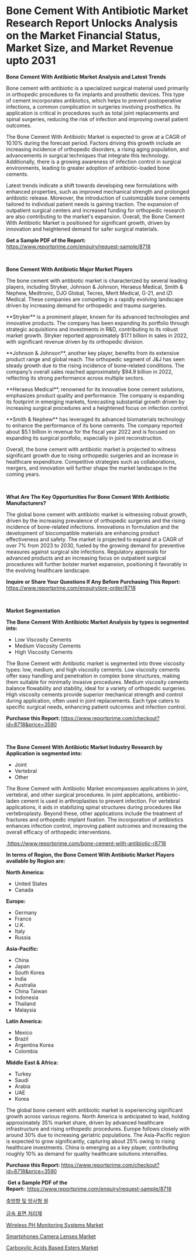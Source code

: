 <p><h1>Bone Cement With Antibiotic Market Research Report Unlocks Analysis on the Market Financial Status, Market Size, and Market Revenue upto 2031</h1></p><p><strong>Bone Cement With Antibiotic Market Analysis and Latest Trends</strong></p>
<p><p>Bone cement with antibiotic is a specialized surgical material used primarily in orthopedic procedures to fix implants and prosthetic devices. This type of cement incorporates antibiotics, which helps to prevent postoperative infections, a common complication in surgeries involving prosthetics. Its application is critical in procedures such as total joint replacements and spinal surgeries, reducing the risk of infection and improving overall patient outcomes.</p><p>The Bone Cement With Antibiotic Market is expected to grow at a CAGR of 10.10% during the forecast period. Factors driving this growth include an increasing incidence of orthopedic disorders, a rising aging population, and advancements in surgical techniques that integrate this technology. Additionally, there is a growing awareness of infection control in surgical environments, leading to greater adoption of antibiotic-loaded bone cements.</p><p>Latest trends indicate a shift towards developing new formulations with enhanced properties, such as improved mechanical strength and prolonged antibiotic release. Moreover, the introduction of customizable bone cements tailored to individual patient needs is gaining traction. The expansion of outpatient surgical centers and increased funding for orthopedic research are also contributing to the market's expansion. Overall, the Bone Cement With Antibiotic Market is positioned for significant growth, driven by innovation and heightened demand for safer surgical materials.</p></p>
<p><strong>Get a Sample PDF of the Report:&nbsp;</strong> <a href="https://www.reportprime.com/enquiry/request-sample/8718">https://www.reportprime.com/enquiry/request-sample/8718</a></p>
<p>&nbsp;</p>
<p><strong>Bone Cement With Antibiotic Major Market Players</strong></p>
<p><p>The bone cement with antibiotic market is characterized by several leading players, including Stryker, Johnson & Johnson, Heraeus Medical, Smith & Nephew, Medtronic, DJO Global, Tecres, Merit Medical, G-21, and IZI Medical. These companies are competing in a rapidly evolving landscape driven by increasing demand for orthopedic and trauma surgeries.</p><p>**Stryker** is a prominent player, known for its advanced technologies and innovative products. The company has been expanding its portfolio through strategic acquisitions and investments in R&D, contributing to its robust market growth. Stryker reported approximately $17.1 billion in sales in 2022, with significant revenue driven by its orthopedic division.</p><p>**Johnson & Johnson**, another key player, benefits from its extensive product range and global reach. The orthopedic segment of J&J has seen steady growth due to the rising incidence of bone-related conditions. The company’s overall sales reached approximately $94.9 billion in 2022, reflecting its strong performance across multiple sectors.</p><p>**Heraeus Medical**, renowned for its innovative bone cement solutions, emphasizes product quality and performance. The company is expanding its footprint in emerging markets, forecasting substantial growth driven by increasing surgical procedures and a heightened focus on infection control.</p><p>**Smith & Nephew** has leveraged its advanced biomaterials technology to enhance the performance of its bone cements. The company reported about $5.1 billion in revenue for the fiscal year 2022 and is focused on expanding its surgical portfolio, especially in joint reconstruction.</p><p>Overall, the bone cement with antibiotic market is projected to witness significant growth due to rising orthopedic surgeries and an increase in healthcare expenditure. Competitive strategies such as collaborations, mergers, and innovation will further shape the market landscape in the coming years.</p></p>
<p>&nbsp;</p>
<p><strong>What Are The Key Opportunities For Bone Cement With Antibiotic Manufacturers?</strong></p>
<p><p>The global bone cement with antibiotic market is witnessing robust growth, driven by the increasing prevalence of orthopedic surgeries and the rising incidence of bone-related infections. Innovations in formulation and the development of biocompatible materials are enhancing product effectiveness and safety. The market is projected to expand at a CAGR of over 7% from 2023 to 2030, fueled by the growing demand for preventive measures against surgical site infections. Regulatory approvals for advanced products and an increasing focus on outpatient surgical procedures will further bolster market expansion, positioning it favorably in the evolving healthcare landscape.</p></p>
<p><strong>Inquire or Share Your Questions If Any Before Purchasing This Report:</strong> <a href="https://www.reportprime.com/enquiry/pre-order/8718">https://www.reportprime.com/enquiry/pre-order/8718</a></p>
<p>&nbsp;</p>
<p><strong>Market Segmentation</strong></p>
<p><strong>The Bone Cement With Antibiotic Market Analysis by types is segmented into:</strong></p>
<p><ul><li>Low Viscosity Cements</li><li>Medium Viscosity Cements</li><li>High Viscosity Cements</li></ul></p>
<p><p>The Bone Cement with Antibiotic market is segmented into three viscosity types: low, medium, and high viscosity cements. Low viscosity cements offer easy handling and penetration in complex bone structures, making them suitable for minimally invasive procedures. Medium viscosity cements balance flowability and stability, ideal for a variety of orthopedic surgeries. High viscosity cements provide superior mechanical strength and control during application, often used in joint replacements. Each type caters to specific surgical needs, enhancing patient outcomes and infection control.</p></p>
<p><strong>Purchase this Report:&nbsp;</strong><a href="https://www.reportprime.com/checkout?id=8718&price=3590">https://www.reportprime.com/checkout?id=8718&price=3590</a></p>
<p>&nbsp;</p>
<p><strong>The Bone Cement With Antibiotic Market Industry Research by Application is segmented into:</strong></p>
<p><ul><li>Joint</li><li>Vertebral</li><li>Other</li></ul></p>
<p><p>The Bone Cement with Antibiotic Market encompasses applications in joint, vertebral, and other surgical procedures. In joint applications, antibiotic-laden cement is used in arthroplasties to prevent infection. For vertebral applications, it aids in stabilizing spinal structures during procedures like vertebroplasty. Beyond these, other applications include the treatment of fractures and orthopedic implant fixation. The incorporation of antibiotics enhances infection control, improving patient outcomes and increasing the overall efficacy of orthopedic interventions.</p></p>
<p><a href="https://www.reportprime.com/bone-cement-with-antibiotic-r8718">&nbsp;https://www.reportprime.com/bone-cement-with-antibiotic-r8718</a></p>
<p><strong>In terms of Region, the Bone Cement With Antibiotic Market Players available by Region are:</strong></p>
<p>
    <p> <strong> North America: </strong>
        <ul>
            <li>United States</li>
            <li>Canada</li>
        </ul>
        </p> 
    <p> <strong> Europe: </strong>
        <ul>
            <li>Germany</li>
            <li>France</li>
            <li>U.K.</li>
            <li>Italy</li>
            <li>Russia</li>
        </ul>
        </p> 
    <p> <strong> Asia-Pacific: </strong>
        <ul>
            <li>China</li>
            <li>Japan</li>
            <li>South Korea</li>
            <li>India</li>
            <li>Australia</li>
            <li>China Taiwan</li>
            <li>Indonesia</li>
            <li>Thailand</li>
            <li>Malaysia</li>
        </ul>
        </p> 
    <p> <strong> Latin America: </strong>
        <ul>
            <li>Mexico</li>
            <li>Brazil</li>
            <li>Argentina Korea</li>
            <li>Colombia</li>
        </ul>
        </p> 
    <p> <strong> Middle East & Africa: </strong>
        <ul>
            <li>Turkey</li>
            <li>Saudi</li>
            <li>Arabia</li>
            <li>UAE</li>
            <li>Korea</li>
        </ul>
    </p>
    </p>
<p><p>The global bone cement with antibiotic market is experiencing significant growth across various regions. North America is anticipated to lead, holding approximately 35% market share, driven by advanced healthcare infrastructure and rising orthopedic procedures. Europe follows closely with around 30% due to increasing geriatric populations. The Asia-Pacific region is expected to grow significantly, capturing about 25% owing to rising healthcare investments. China is emerging as a key player, contributing roughly 10% as demand for quality healthcare solutions intensifies.</p></p>
<p><strong>Purchase this Report: </strong><a href="https://www.reportprime.com/checkout?id=8718&price=3590">https://www.reportprime.com/checkout?id=8718&price=3590</a></p>
<p>&nbsp;<strong>Get a Sample PDF of the Report:&nbsp;&nbsp;</strong><a href="https://www.reportprime.com/enquiry/request-sample/8718">https://www.reportprime.com/enquiry/request-sample/8718</a></p>
<p><strong></strong></p>
<p><p><a href="https://medium.com/@iarhbiqv81/axial-and-radial-seal-market-%EC%9D%98-%EA%B8%80%EB%A1%9C%EB%B2%8C-%EC%8B%9C%EC%9E%A5-%EA%B0%9C%EC%9A%94%EB%8A%94-%EC%A0%84-%EC%84%B8%EA%B3%84-%EB%B0%8F-%EC%A3%BC%EC%9A%94-%EC%8B%9C%EC%9E%A5%EC%9D%98-%EC%82%B0%EC%97%85%EC%97%90-%EC%98%81%ED%96%A5%EC%9D%84-%EB%AF%B8%EC%B9%98%EB%8A%94-%EC%A3%BC%EC%9A%94-%ED%8A%B8%EB%A0%8C%EB%93%9C%EC%97%90-%EB%8C%80%ED%95%9C-%EB%8F%85%ED%8A%B9%ED%95%9C-%EA%B4%80%EC%A0%90%EC%9D%84-%EC%A0%9C%EA%B3%B5%ED%95%A9%EB%8B%88%EB%8B%A4-dadfa7ec64ac">축방향 및 방사형 씰</a></p><p><a href="https://medium.com/@mujgankortalih/metal-surface-treating-agent-market-%EC%9D%98-%EA%B8%80%EB%A1%9C%EB%B2%8C-%EC%8B%9C%EC%9E%A5-%EA%B0%9C%EC%9A%94%EB%8A%94-%EC%A0%84-%EC%84%B8%EA%B3%84-%EB%B0%8F-%EC%A3%BC%EC%9A%94-%EC%8B%9C%EC%9E%A5%EC%9D%98-%EC%82%B0%EC%97%85%EC%97%90-%EC%98%81%ED%96%A5%EC%9D%84-%EB%AF%B8%EC%B9%98%EB%8A%94-%EC%A3%BC%EC%9A%94-%ED%8A%B8%EB%A0%8C%EB%93%9C%EC%97%90-%EB%8C%80%ED%95%9C-%EB%8F%85%ED%8A%B9%ED%95%9C-%EA%B4%80%EC%A0%90%EC%9D%84-009a4d170473">금속 표면 처리제</a></p><p><a href="https://github.com/lambertr3e8v/Market-Research-Report-List-1/blob/main/wireless-ph-monitoring-systems-market.md">Wireless PH Monitoring Systems Market</a></p><p><a href="https://issuu.com/reportprime-2/docs/smartphones-camera-lenses-market-si_3da87505720086">Smartphones Camera Lenses Market</a></p><p><a href="https://medium.com/@glenmyftiu133/in-the-carboxylic-acids-based-esters-market-the-main-focus-is-on-keeping-costs-low-and-getting-99f7e8a95099?postPublishedType=initial">Carboxylic Acids Based Esters Market</a></p></p>